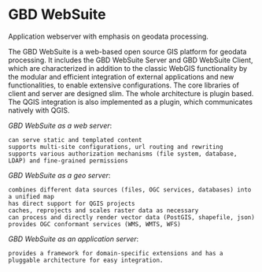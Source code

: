 # GBD WebSuite

Application webserver with emphasis on geodata processing.

The GBD WebSuite is a web-based open source GIS platform for geodata processing. It includes the GBD WebSuite Server and GBD WebSuite Client, which are characterized in addition to the classic WebGIS functionality by the modular and efficient integration of external applications and new functionalities, to enable extensive configurations. The core libraries of client and server are designed slim. The whole architecture is plugin based. The QGIS integration is also implemented as a plugin, which communicates natively with QGIS.

*GBD WebSuite as a web server*:

    can serve static and templated content
    supports multi-site configurations, url routing and rewriting
    supports various authorization mechanisms (file system, database, LDAP) and fine-grained permissions

*GBD WebSuite as a geo server*:

    combines different data sources (files, OGC services, databases) into a unified map
    has direct support for QGIS projects
    caches, reprojects and scales raster data as necessary
    can process and directly render vector data (PostGIS, shapefile, json)
    provides OGC conformant services (WMS, WMTS, WFS)

*GBD WebSuite as an application server*:

    provides a framework for domain-specific extensions and has a pluggable architecture for easy integration.

